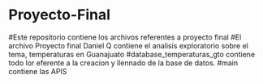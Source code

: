 # Proyecto-Final
#Este repositorio contiene los archivos referentes a proyecto final 
#El archivo Proyecto final Daniel Q contiene el analisis exploratorio sobre el tema, temperaturas en Guanajuato
#database_temperaturas_gto contiene todo lor eferente a la creacion y llennado de la base de datos.
#main contiene las APIS 
